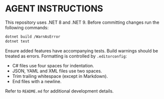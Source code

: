 # AGENT INSTRUCTIONS

This repository uses .NET 8 and .NET 9. Before committing changes run the following commands:

```bash
dotnet build /WarnAsError
dotnet test
```

Ensure added features have accompanying tests. Build warnings should be treated as errors. Formatting is controlled by `.editorconfig`:

- C# files use four spaces for indentation.
- JSON, YAML and XML files use two spaces.
- Trim trailing whitespace (except in Markdown).
- End files with a newline.

Refer to `README.md` for additional development details.

